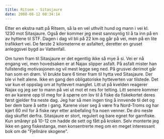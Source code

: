 ```yaml
---
title: Ritsem - Sitasjaure
date: 2008-08-12 08:34:14
---
```


Etter en ekstra natt på Ritsem, så la en vel uthvilt hund og mann i vei kl. 1230 mot Sitasjaure. Også der kommer jeg mest sannsynlig til å ta inn på en av hyttene til STF. Dagen i dag vil bli på 22 km og går på vei, men på en lite trafikkert vei. De første 2 kilometerne er asfaltert, deretter en gruset anleggsvei bygd av Vattenfall.

Om turen fram til Sitasjaure er det egentlig ikke så mye å si. Vei er nå engang vei, men hovedsaken er at Najax slipper asfalt. På asfalt mister han fullstendig motivasjonen og vil mest legge seg ned. På grusvei derimot går han som en drøm. Vi brukte bare 6 timer fram til hytta ved Sitasjaure. Der ble vi helt alene. Ikke en gang den obligatoriske hytteverten var tilstede. Det var kun et oppslag om at hyttevert manglet. Litt ut på kvelden reagerer Najax og jeg ser to mann på vei ut mot et nes for telting. Litt senere kommer en av karene opp til meg for å spørre om lov til å fiske da fiskekortet deres først gjelder fra neste dag. Jeg har så men ingen ting å innvende til det og ber dem bare å sette i gang. Karene viser seg å være fra Nord-Troms og har kjørt 60 mil for å fiske røyr etter anbefaling fra noen venner. De dro neste dag skuffet derfra. Sitasjaure er stort, regulert og bare egnet for garnfiske. Kun smårøyr på 10-12 cm hadde de sett og fått på kroken. Selv monterte jeg ikke en gang fiskestanga, men konsentrerte meg om en meget interessant bok om de "Fjellnäre skogene".
